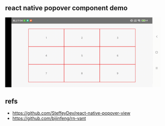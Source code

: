 ## react native popover component demo

![popover demo](./popover-demo.gif)

## refs

- https://github.com/SteffeyDev/react-native-popover-view
- https://github.com/bijinfeng/rn-vant
